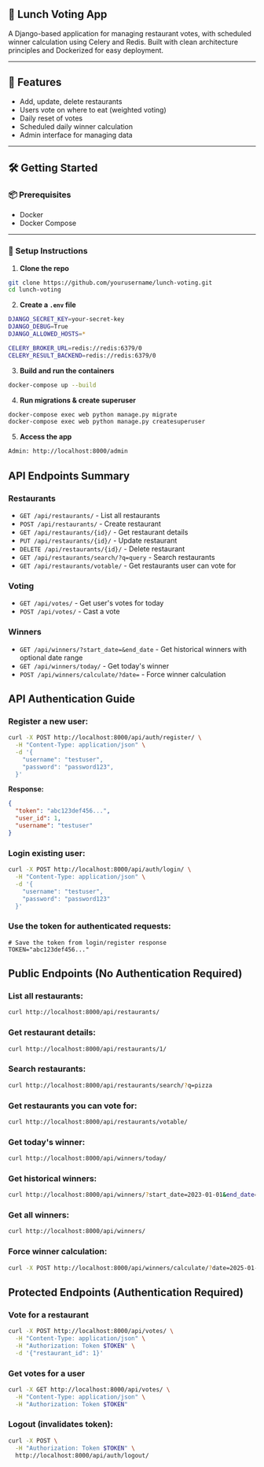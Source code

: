 ## 🥗 Lunch Voting App

A Django-based application for managing restaurant votes, with scheduled winner calculation using Celery and Redis. Built with clean architecture principles and Dockerized for easy deployment.

---

## 🚀 Features

- Add, update, delete restaurants
- Users vote on where to eat (weighted voting)
- Daily reset of votes
- Scheduled daily winner calculation
- Admin interface for managing data

---

## 🛠️ Getting Started

### 📦 Prerequisites

- Docker
- Docker Compose

---

### 🔧 Setup Instructions

1. **Clone the repo**

```bash
git clone https://github.com/yourusername/lunch-voting.git
cd lunch-voting
```

2. **Create a `.env` file**
```bash
DJANGO_SECRET_KEY=your-secret-key
DJANGO_DEBUG=True
DJANGO_ALLOWED_HOSTS=*

CELERY_BROKER_URL=redis://redis:6379/0
CELERY_RESULT_BACKEND=redis://redis:6379/0
```
3. **Build and run the containers**

```bash
docker-compose up --build
```
4. **Run migrations & create superuser**

```bash
docker-compose exec web python manage.py migrate
docker-compose exec web python manage.py createsuperuser
```
5. **Access the app**

```bash
Admin: http://localhost:8000/admin
```

## API Endpoints Summary

### Restaurants
- `GET /api/restaurants/` - List all restaurants
- `POST /api/restaurants/` - Create restaurant
- `GET /api/restaurants/{id}/` - Get restaurant details
- `PUT /api/restaurants/{id}/` - Update restaurant
- `DELETE /api/restaurants/{id}/` - Delete restaurant
- `GET /api/restaurants/search/?q=query` - Search restaurants
- `GET /api/restaurants/votable/` - Get restaurants user can vote for

### Voting
- `GET /api/votes/` - Get user's votes for today
- `POST /api/votes/` - Cast a vote

### Winners
- `GET /api/winners/?start_date=&end_date` - Get historical winners with optional date range
- `GET /api/winners/today/` - Get today's winner
- `POST /api/winners/calculate/?date=` - Force winner calculation

## API Authentication Guide

### Register a new user:
```bash
curl -X POST http://localhost:8000/api/auth/register/ \
  -H "Content-Type: application/json" \
  -d '{
    "username": "testuser", 
    "password": "password123",
  }'
```

**Response:**
```json
{
  "token": "abc123def456...",
  "user_id": 1,
  "username": "testuser"
}
```

### Login existing user:
```bash
curl -X POST http://localhost:8000/api/auth/login/ \
  -H "Content-Type: application/json" \
  -d '{
    "username": "testuser",
    "password": "password123"
  }'
```

### Use the token for authenticated requests:
```
# Save the token from login/register response
TOKEN="abc123def456..."
```

## Public Endpoints (No Authentication Required)

### List all restaurants:
```bash
curl http://localhost:8000/api/restaurants/
```

### Get restaurant details:
```bash
curl http://localhost:8000/api/restaurants/1/
```

### Search restaurants:
```bash
curl http://localhost:8000/api/restaurants/search/?q=pizza
```

### Get restaurants you can vote for:
```bash
curl http://localhost:8000/api/restaurants/votable/
```

### Get today's winner:
```bash
curl http://localhost:8000/api/winners/today/
```

### Get historical winners:
```bash
curl http://localhost:8000/api/winners/?start_date=2023-01-01&end_date=2023-12-31
```

### Get all winners:
```bash
curl http://localhost:8000/api/winners/
```

### Force winner calculation:
```bash
curl -X POST http://localhost:8000/api/winners/calculate/?date=2025-01-01
```

## Protected Endpoints (Authentication Required)

### Vote for a restaurant
```bash
curl -X POST http://localhost:8000/api/votes/ \
  -H "Content-Type: application/json" \
  -H "Authorization: Token $TOKEN" \
  -d '{"restaurant_id": 1}'
```

### Get votes for a user
```bash
curl -X GET http://localhost:8000/api/votes/ \
  -H "Content-Type: application/json" \
  -H "Authorization: Token $TOKEN"
```

### Logout (invalidates token):
```bash
curl -X POST \
  -H "Authorization: Token $TOKEN" \
  http://localhost:8000/api/auth/logout/
```